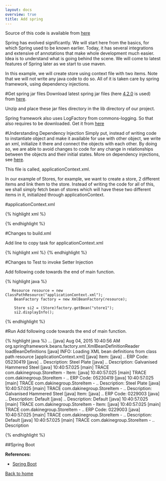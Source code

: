```yaml
---
layout: docs
overview: true
title: Add spring
---
```


Source of this code is available from [here](https://github.com/vineetma/springtutorial/tree/dcab41e13d44dfe609138d0a4b8bdcc891a8389e)

Spring has evolved significantly. We will start here from the basics, for which Spring used to be known earlier. Today, it has several integrations and extensive of annotations that make whole development much easier. Idea is to understand what is going behind the scene. We will come to latest features of Spring later as we start to use maven.

In this example, we will create store using context file with two items. Note that we will not write any java code to do so. All of it is taken care by spring framework, using dependency injections.

#Get spring jar files
Download latest spring jar files (here [4.2.0](http://maven.springframework.org/release/org/springframework/spring/4.2.0.RELEASE/) is used) from [here](http://maven.springframework.org/release/org/springframework/spring/).

Unzip and place these jar files directory in the lib directory
of our project.

Spring framework also uses LogFactory from commons-logging. So that also requires to be downloaded. Get it from [here](http://commons.apache.org/proper/commons-logging/download_logging.cgi)

#Understanding Dependency Injection
Simply put, instead of writing code to instantiate object and make it available for use with other object, we write an xml, initialize it there and connect the objects with each other. By doing so, we are able to avoid changes to code for any change in relationships between the objects and their initial states. More on dependency injections, see [here](lets_do_constructor_injection.html).

This file is called, applicationContext.xml.

In our example of Stores, for example, we want to create a store, 2 different items and link them to the store. Instead of writing the code for all of this, we shall simply fetch bean of stores which will have these two different items in it, initialized through applicationContext.

#applicationContext.xml

{% highlight xml %}
<?xml version="1.0" encoding="UTF-8"?>
<beans xmlns="http://www.springframework.org/schema/beans"
        xmlns:context="http://www.springframework.org/schema/context"
        xmlns:xsi="http://www.w3.org/2001/XMLSchema-instance"
        xmlns:mvc="http://www.springframework.org/schema/mvc"
        xsi:schemaLocation="
        http://www.springframework.org/schema/beans     
        http://www.springframework.org/schema/beans/spring-beans.xsd
        http://www.springframework.org/schema/context 
        http://www.springframework.org/schema/context/spring-context.xsd
        http://www.springframework.org/schema/mvc 
                http://www.springframework.org/schema/mvc/spring-mvc.xsd">
    <bean id="storeitem1" class="com.dakinegroup.StoreItem">
       <property name="erpcode" value="05230419"></property>
        <property name="description1" value="Steel Plate"></property>
       <property name="description2" value="Galvanised Hammered Steel"></property>
    </bean>
    <bean id="storeitem2" class="com.dakinegroup.StoreItem">
       <property name="erpcode" value="0229003"></property>
    </bean>
    <bean id="store1" class="com.dakinegroup.Store">
        <property name="items">
            <list>
                <ref bean="storeitem1" />
                <ref bean="storeitem2" />
            </list>
        </property>
    </bean>

</beans>
{% endhighlight %}

#Changes to build.xml

Add line to copy task for applicationContext.xml

{% highlight xml %}
  <copy todir="${classes.dir}">
   <resources>
     <file file="${src.dir}/log4j2.xml" />
     <file file="${src.dir}/applicationContext.xml" />
   </resources>
  </copy>
{% endhighlight %}

#Changes to Test to invoke Setter Injection

Add following code towards the end of main function.

{% highlight java %}

       Resource resource = new ClassPathResource("applicationContext.xml");
        BeanFactory factory = new XmlBeanFactory(resource);

        Store si2 = (Store)factory.getBean("store1");
        si2.displayInfo();

{% endhighlight %}

#Run
Add following code towards the end of main function.

{% highlight java %}
...
     [java] Aug 04, 2015 10:40:56 AM org.springframework.beans.factory.xml.XmlBeanDefinitionReader loadBeanDefinitions
     [java] INFO: Loading XML bean definitions from class path resource [applicationContext.xml]
     [java] Item: 
     [java]  .. ERP Code: 05230419
     [java]  .. Description: Steel Plate
     [java]  .. Description: Galvanised Hammered Steel
     [java] 10:40:57.025 [main] TRACE com.dakinegroup.StoreItem - Item: 
     [java] 10:40:57.025 [main] TRACE com.dakinegroup.StoreItem -  .. ERP Code: 05230419
     [java] 10:40:57.025 [main] TRACE com.dakinegroup.StoreItem -  .. Description: Steel Plate
     [java] 10:40:57.025 [main] TRACE com.dakinegroup.StoreItem -  .. Description: Galvanised Hammered Steel
     [java] Item: 
     [java]  .. ERP Code: 0229003
     [java]  .. Description: Default
     [java]  .. Description: Default
     [java] 10:40:57.025 [main] TRACE com.dakinegroup.StoreItem - Item: 
     [java] 10:40:57.025 [main] TRACE com.dakinegroup.StoreItem -  .. ERP Code: 0229003
     [java] 10:40:57.025 [main] TRACE com.dakinegroup.StoreItem -  .. Description: Default
     [java] 10:40:57.025 [main] TRACE com.dakinegroup.StoreItem -  .. Description

{% endhighlight %}

##Spring Boot

**References:**

+ [Spring Boot](http://docs.spring.io/spring-boot/docs/current/reference/htmlsingle)

[Back to home](index.html)
